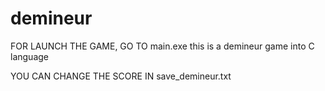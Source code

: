 # demineur
FOR LAUNCH THE GAME, GO TO main.exe
this is a demineur game into C language

YOU CAN CHANGE THE SCORE IN save_demineur.txt
